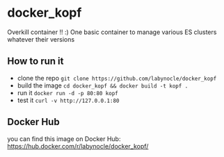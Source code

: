 # docker_kopf
Overkill container !! :)
One basic container to manage various ES clusters whatever their versions

## How to run it
* clone the repo
```git clone https://github.com/labynocle/docker_kopf ```
* build the image
```cd docker_kopf && docker build -t kopf .```
* run it
```docker run -d -p 80:80 kopf```
* test it
```curl -v http://127.0.0.1:80```

## Docker Hub
you can find this image on Docker Hub: https://hub.docker.com/r/labynocle/docker_kopf/
